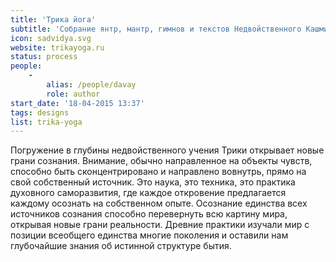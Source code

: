 ```yaml
---
title: 'Трика йога'
subtitle: 'Собрание янтр, мантр, гимнов и текстов Недвойственного Кашмирского шиваизма'
icon: sadvidya.svg
website: trikayoga.ru
status: process
people:
    -
        alias: /people/davay
        role: author
start_date: '18-04-2015 13:37'
tags: designs
list: trika-yoga
---
```


Погружение в глубины недвойственного учения Трики открывает новые грани сознания. Внимание, обычно направленное на объекты чувств, способно быть сконцентрировано и направлено вовнутрь, прямо на свой собственный источник. Это наука, это техника, это практика духовного саморазвития, где каждое откровение предлагается каждому осознать на собственном опыте. Осознание единства всех источников сознания способно перевернуть всю картину мира, открывая новые грани реальности. Древние практики изучали мир с позиции всеобщего единства многие поколения и оставили нам глубочайшие знания об истинной структуре бытия.
